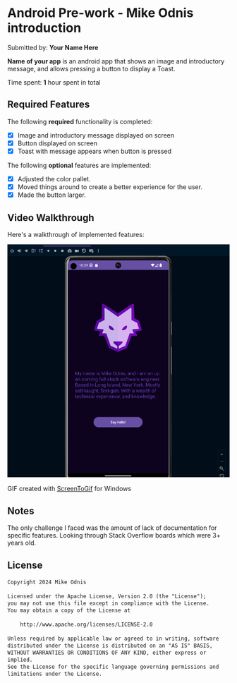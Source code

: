 # Android Pre-work - Mike Odnis introduction

Submitted by: **Your Name Here**

**Name of your app** is an android app that shows an image and introductory message, and allows pressing a button to display a Toast.

Time spent: **1** hour spent in total

## Required Features

The following **required** functionality is completed:

* [x] Image and introductory message displayed on screen
* [x] Button displayed on screen
* [x] Toast with message appears when button is pressed

The following **optional** features are implemented:

* [x] Adjusted the color pallet.
* [x] Moved things around to create  a better experience for the user.
* [x] Made the button larger.

## Video Walkthrough

Here's a walkthrough of implemented features:

<img src='./.github/assets/Demo.gif' title='Video Walkthrough' width='' alt='Video Walkthrough' />

GIF created with [ScreenToGif](https://www.screentogif.com/) for Windows

## Notes

The only challenge I faced was the amount of lack of documentation for specific features. Looking through Stack Overflow boards which were 3+ years old.

## License

    Copyright 2024 Mike Odnis

    Licensed under the Apache License, Version 2.0 (the "License");
    you may not use this file except in compliance with the License.
    You may obtain a copy of the License at

        http://www.apache.org/licenses/LICENSE-2.0

    Unless required by applicable law or agreed to in writing, software
    distributed under the License is distributed on an "AS IS" BASIS,
    WITHOUT WARRANTIES OR CONDITIONS OF ANY KIND, either express or implied.
    See the License for the specific language governing permissions and
    limitations under the License.
